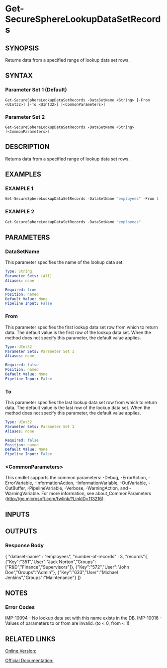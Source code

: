 ﻿# Get-SecureSphereLookupDataSetRecords

## SYNOPSIS
Returns data from a specified range of lookup data set rows.

## SYNTAX

### Parameter Set 1 (Default)
```
Get-SecureSphereLookupDataSetRecords -DataSetName <String> [-From <UInt32>] [-To <UInt32>] [<CommonParameters>]
```

### Parameter Set 2
```
Get-SecureSphereLookupDataSetRecords -DataSetName <String> [<CommonParameters>]
```

## DESCRIPTION
Returns data from a specified range of lookup data set rows.

## EXAMPLES

### EXAMPLE 1

```powershell
Get-SecureSphereLookupDataSetRecords -DataSetName "employees" -From 1 -To 3
```

### EXAMPLE 2

```powershell
Get-SecureSphereLookupDataSetRecords -DataSetName "employees"
```

## PARAMETERS

### DataSetName
This parameter specifies the name of the lookup data set.

```yaml
Type: String
Parameter Sets: (All)
Aliases: none

Required: true
Position: named
Default Value: None
Pipeline Input: False
```

### From
This parameter specifies the first lookup data set row from which to return data. The default value is the first row of the lookup data set. When the method does not specify this parameter, the default value applies.

```yaml
Type: UInt32
Parameter Sets: Parameter Set 1
Aliases: none

Required: false
Position: named
Default Value: None
Pipeline Input: False
```

### To
This parameter specifies the last lookup data set row from which to return data. The default value is the last row of the lookup data set. When the method does not specify this parameter, the default value applies.

```yaml
Type: UInt32
Parameter Sets: Parameter Set 1
Aliases: none

Required: false
Position: named
Default Value: None
Pipeline Input: False
```

### \<CommonParameters\>
This cmdlet supports the common parameters: -Debug, -ErrorAction, -ErrorVariable, -InformationAction, -InformationVariable, -OutVariable, -OutBuffer, -PipelineVariable, -Verbose, -WarningAction, and -WarningVariable. For more information, see about_CommonParameters (http://go.microsoft.com/fwlink/?LinkID=113216).

## INPUTS

## OUTPUTS

### Response Body
{
"dataset-name" : "employees",
"number-of-records" : 3,
"records":[
{"Key":"351","User":"Jack Norton","Groups":["R&D","Finance","Supervisors"]},
{"Key":"572","User":"John Doe","Groups":"Admin"},
{"Key":"633","User":"Michael Jenkins","Groups":"Maintenance"}
]}

## NOTES

### Error Codes
IMP-10094 - No lookup data set with this name exists in the DB.
IMP-10016 - Values of parameters to or from are invalid. (to < 0, from < 1)

## RELATED LINKS

[Online Version:](https://github.com/akshinmustafayev/SecureSpherePS/tree/master/Documentation)

[Official Documentation:](https://docs.imperva.com/bundle/v13.6-api-reference-guide/page/61646.htm)



